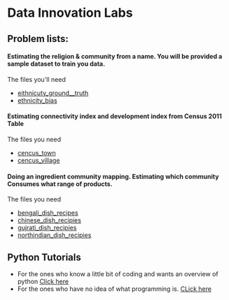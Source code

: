 # Data Innovation Labs

## Problem lists:


#### Estimating the religion & community from a name. You will be provided a sample dataset to train you data.

The files you'll need
* [eithnicuty_ground__truth](https://raw.githubusercontent.com/datasutram/datasutram.github.io/master/data/eithnicuty_ground__truth.csv)
* [ethnicity_bias](https://raw.githubusercontent.com/datasutram/datasutram.github.io/master/data/ethnicity_bias.csv)

#### Estimating connectivity index and development index from Census 2011 Table
The files you need
* [cencus_town](https://raw.githubusercontent.com/datasutram/datasutram.github.io/master/data/cencus_town.csv)
* [cencus_village](https://raw.githubusercontent.com/datasutram/datasutram.github.io/master/data/cencus_village.csv)

#### Doing an ingredient community mapping. Estimating which community Consumes what range of products.
The files you need
* [bengali_dish_recipes](https://raw.githubusercontent.com/datasutram/datasutram.github.io/master/data/bengali_dish_recipes.csv)
* [chinese_dish_recipies](https://raw.githubusercontent.com/datasutram/datasutram.github.io/master/data/chinese_dish_recipies.csv)
* [gujrati_dish_recipies](https://raw.githubusercontent.com/datasutram/datasutram.github.io/master/data/gujarati_dish_recipies.csv)
* [northindian_dish_recipies](https://raw.githubusercontent.com/datasutram/datasutram.github.io/master/data/northindian_dish_recipies.csv)
## Python Tutorials

* For the ones who know a little bit of coding and wants an overview of python [Click here](http://cs231n.github.io/python-numpy-tutorial/)
* For the ones who have no idea of what programming is. [CLick here](https://www.programiz.com/python-programming)
